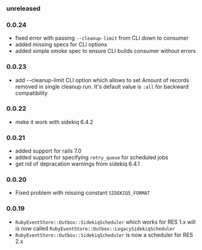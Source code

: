 ### unreleased

### 0.0.24

* fixed error with passing `--cleanup-limit` from CLI down to consumer
* added missing specs for CLI options
* added simple smoke spec to ensure CLI builds consumer without errors

### 0.0.23

- add --cleanup-limit CLI option which allows to set
  Amount of records removed in single cleanup run.
  It's default value is `:all` for backward compatibility

### 0.0.22

- make it work with sidekiq 6.4.2

### 0.0.21

- added support for rails 7.0
- added support for specifying `retry_queue` for scheduled jobs
- get rid of depracation warnings from sidekiq 6.4.1

### 0.0.20

- Fixed problem with missing constant `SIDEKIQ5_FORMAT`

### 0.0.19

- `RubyEventStore::Outbox::SidekiqScheduler` which works for RES 1.x will is now called `RubyEventStore::Outbox::LegacySidekiqScheduler`
- `RubyEventStore::Outbox::SidekiqScheduler` is now a scheduler for RES 2.x
